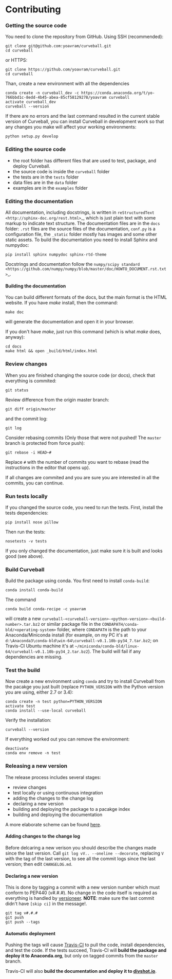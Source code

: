 # Contributing

### Getting the source code

You need to clone the repository from GitHub.
Using SSH (recommended):

```
git clone git@github.com:yoavram/curveball.git
cd curveball
```

or HTTPS:

```
git clone https://github.com/yoavram/curveball.git
cd curveball
```

Than, create a new environment with all the dependencies

```
conda create -n curveball_dev -c https://conda.anaconda.org/t/yo-766bbd1c-8edd-4b45-abea-85cf58129278/yoavram curveball
activate curveball_dev
curveball --version
```

If there are no errors and the last command resulted in the current stable version of Curveball, 
you can install Curveball in development work so that any changes you make will affect your working environments:

```
python setup.py develop
```

### Editing the source code

- the root folder has different files that are used to test, package, and deploy Curveball.
- the source code is inside the `curveball` folder
- the tests are in the `tests` folder 
- data files are in the `data` folder
- examples are in the `examples` folder

### Editing the documentation

All documentation, including docstrings, is written in `reStructuredText  <http://sphinx-doc.org/rest.html>`_,
which is just plain text with some markup to indicate text structure.
The documentation files are in the `docs` folder: 
`.rst` files are the source files of the documentation, 
`conf.py` is a configuration file,
the `_static` folder mostly has images and some other static assets.
To build the documentation you need to install Sphinx and numpydoc:

```
pip install sphinx numpydoc sphinx-rtd-theme
```

Docstrings and documentation follow the `numpy/scipy standard <https://github.com/numpy/numpy/blob/master/doc/HOWTO_DOCUMENT.rst.txt>`_.

#### Building the documentation

You can build different formats of the docs, but the main format is the HTML website.
If you have *make* install, then the command:

```
make doc
```

will generate the documentation and open it in your browser.

If you don't have *make*, just run this command (which is what *make* does, anyway):

```
cd docs 
make html && open _build/html/index.html
```
### Review changes

When you are finished changing the source code (or docs), check that everything is commited:

```
git status
```

Review difference from the origin master branch:

```
git diff origin/master
```

and the commit log:

```
git log
```

Consider rebasing commits (Only those that were not pushed! The `master` branch is protected from force push):

```
git rebase -i HEAD~#
```

Replace `#` with the number of commits you want to rebase (read the instructions in the editor that opens up).

If all changes are commited and you are sure you are interested in all the commits, you can continue.

### Run tests locally

If you changed the source code, you need to run the tests.
First, install the tests dependencies:

```
pip install nose pillow
```

Then run the tests:

```
nosetests -v tests
```

If you only changed the documentation, just make sure it is built and looks good (see above).

### Build Curveball

Build the package using conda. 
You first need to install `conda-build`:

```
conda install conda-build
```

The command

```
conda build conda-recipe -c yoavram
```

will create a new `curveball-<curveball-version>-<python-version>-<build-number>.tar.bz2` or similar package file in the `CONDAPATH/conda-bld/<operating-system>` folder, where `CONDAPATH` is the path to your Anaconda/Miniconda install (for example, on my PC it's at ` d:\Anaconda3\conda-bld\win-64\curveball-v0.1.10b-py34_7.tar.bz2`; on Travis-CI Ubuntu machine it's at `~/miniconda/conda-bld/linux-64/curveball-v0.1.10b-py34_2.tar.bz2`). 
The build will fail if any dependencies are missing.

### Test the build

Now create a new environment using `conda` and try to install Curveball from the pacakge you just built (replace `PYTHON_VERSION` with the Python version you are using, either 2.7 or 3.4):

```
conda create -n test python=PYTHON_VERSION
activate test
conda install --use-local curveball
```

Verify the installation:

```
curveball --version
```

If everything worked out you can remove the environment:
```
deactivate
conda env remove -n test
```

### Releasing a new version

The release process includes several stages:

- review changes
- test locally or using continuous integration
- adding the changes to the change log
- declaring a new version
- building and deploying the package to a pacakge index
- building and deploying the documentation

A more elaborate scheme can be found [here](https://khmer.readthedocs.org/en/v1.1/release.html).

#### Adding changes to the change log

Before delcaring a new verison you should describe the changes made since the last version.
Call `git log vV.. --oneline --decorate`, replacing `V` with the tag of the last version, 
to see all the commit logs since the last version; then edit `CHANGELOG.md`.

#### Declaring a new version

This is done by tagging a commit with a new version number which must conform to PEP440 (v#.#.#).
No change in the code itself is required as everything is handled by [versioneer](https://github.com/warner/python-versioneer).
**NOTE**: make sure the last commit didn't have `[skip ci]` in the message!.

```
git tag v#.#.#
git push
git push --tags
```

#### Automatic deployment

Pushing the tags will cause [Travis-CI](https://magnum.travis-ci.com/yoavram/curveball)
to pull the code, install dependencies, and test the code. 
If the tests succeed, Travis-CI will **build the package and deploy it to Anaconda.org**,
but only on tagged commits from the `master` branch.

Travis-CI will also **build the documentation and deploy it to [divshot.io](https://curveball.divshot.io)**.
